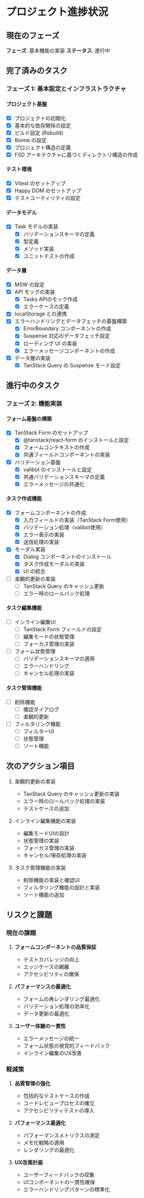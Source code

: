 # プロジェクト進捗状況

## 現在のフェーズ

**フェーズ**: 基本機能の実装
**ステータス**: 進行中

## 完了済みのタスク

### フェーズ 1: 基本設定とインフラストラクチャ

#### プロジェクト基盤
- [x] プロジェクトの初期化
- [x] 基本的な依存関係の設定
- [x] ビルド設定 (Rsbuild)
- [x] Biome の設定
- [x] プロジェクト構造の定義
- [x] FSD アーキテクチャに基づくディレクトリ構造の作成

#### テスト環境
- [x] Vitest のセットアップ
- [x] Happy DOM のセットアップ
- [x] テストユーティリティの設定

#### データモデル
- [x] Task モデルの実装
  - [x] バリデーションスキーマの定義
  - [x] 型定義
  - [x] メソッド実装
  - [x] ユニットテストの作成

#### データ層
- [x] MSW の設定
- [x] API モックの実装
  - [x] Tasks APIのモック作成
  - [x] エラーケースの定義
- [x] localStorage との連携
- [x] エラーハンドリングとデータフェッチの基盤構築
  - [x] ErrorBoundary コンポーネントの作成
  - [x] Suspense 対応のデータフェッチ設定
  - [x] ローディング UI の実装
  - [x] エラーメッセージコンポーネントの作成
- [x] データ層の実装
  - [x] TanStack Query の Suspense モード設定

## 進行中のタスク

### フェーズ 2: 機能実装

#### フォーム基盤の構築
- [x] TanStack Form のセットアップ
  - [x] @tanstack/react-form のインストールと設定
  - [x] フォームコンテキストの作成
  - [x] 共通フィールドコンポーネントの実装
- [x] バリデーション基盤
  - [x] valibot のインストールと設定
  - [x] 共通バリデーションスキーマの定義
  - [x] エラーメッセージの共通化

#### タスク作成機能
- [x] フォームコンポーネントの作成
  - [x] 入力フィールドの実装（TanStack Form使用）
  - [x] バリデーション処理（valibot使用）
  - [x] エラー表示の実装
  - [x] 送信処理の実装
- [x] モーダル実装
  - [x] Dialog コンポーネントのインストール
  - [x] タスク作成モーダルの実装
  - [x] UI の統合
- [ ] 楽観的更新の実装
  - [ ] TanStack Query のキャッシュ更新
  - [ ] エラー時のロールバック処理

#### タスク編集機能
- [ ] インライン編集UI
  - [ ] TanStack Form フィールドの設定
  - [ ] 編集モードの状態管理
  - [ ] フォーカス管理の実装
- [ ] フォーム状態管理
  - [ ] バリデーションスキーマの適用
  - [ ] エラーハンドリング
  - [ ] キャンセル処理の実装

#### タスク管理機能
- [ ] 削除機能
  - [ ] 確認ダイアログ
  - [ ] 楽観的更新
- [ ] フィルタリング機能
  - [ ] フィルターUI
  - [ ] 状態管理
  - [ ] ソート機能

## 次のアクション項目

1. 楽観的更新の実装
   - TanStack Query のキャッシュ更新の実装
   - エラー時のロールバック処理の実装
   - テストケースの追加

2. インライン編集機能の実装
   - 編集モードUIの設計
   - 状態管理の実装
   - フォーカス管理の実装
   - キャンセル/保存処理の実装

3. タスク管理機能の実装
   - 削除機能の実装と確認UI
   - フィルタリング機能の設計と実装
   - ソート機能の追加

## リスクと課題

### 現在の課題

1. **フォームコンポーネントの品質保証**
   - テストカバレッジの向上
   - エッジケースの網羅
   - アクセシビリティの確保

2. **パフォーマンスの最適化**
   - フォームの再レンダリング最適化
   - バリデーション処理の効率化
   - データ更新の最適化

3. **ユーザー体験の一貫性**
   - エラーメッセージの統一
   - フォーム状態の視覚的フィードバック
   - インライン編集のUX改善

### 軽減策

1. **品質管理の強化**
   - 包括的なテストケースの作成
   - コードレビュープロセスの確立
   - アクセシビリティテストの導入

2. **パフォーマンス最適化**
   - パフォーマンスメトリクスの測定
   - メモ化戦略の適用
   - レンダリングの最適化

3. **UX改善計画**
   - ユーザーフィードバックの収集
   - UIコンポーネントの一貫性確保
   - エラーハンドリングパターンの標準化
